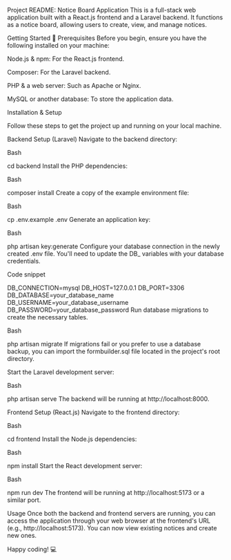 Project README: Notice Board Application
This is a full-stack web application built with a React.js frontend and a Laravel backend. It functions as a notice board, allowing users to create, view, and manage notices.

Getting Started 🚀
Prerequisites
Before you begin, ensure you have the following installed on your machine:

Node.js & npm: For the React.js frontend.

Composer: For the Laravel backend.

PHP & a web server: Such as Apache or Nginx.

MySQL or another database: To store the application data.

Installation & Setup

Follow these steps to get the project up and running on your local machine.

Backend Setup (Laravel)
Navigate to the backend directory:

Bash

cd backend
Install the PHP dependencies:

Bash

composer install
Create a copy of the example environment file:

Bash

cp .env.example .env
Generate an application key:

Bash

php artisan key:generate
Configure your database connection in the newly created .env file. You'll need to update the DB_ variables with your database credentials.

Code snippet

DB_CONNECTION=mysql
DB_HOST=127.0.0.1
DB_PORT=3306
DB_DATABASE=your_database_name
DB_USERNAME=your_database_username
DB_PASSWORD=your_database_password
Run database migrations to create the necessary tables.

Bash

php artisan migrate
If migrations fail or you prefer to use a database backup, you can import the formbuilder.sql file located in the project's root directory.

Start the Laravel development server:

Bash

php artisan serve
The backend will be running at http://localhost:8000.

Frontend Setup (React.js)
Navigate to the frontend directory:

Bash

cd frontend
Install the Node.js dependencies:

Bash

npm install
Start the React development server:

Bash

npm run dev
The frontend will be running at http://localhost:5173 or a similar port.

Usage
Once both the backend and frontend servers are running, you can access the application through your web browser at the frontend's URL (e.g., http://localhost:5173). You can now view existing notices and create new ones.

Happy coding! 💻